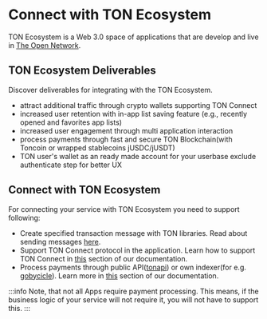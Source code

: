 # Connect with TON Ecosystem

TON Ecosystem is a Web 3.0 space of applications that are develop and live in [The Open Network](/learn/introduction).

## TON Ecosystem Deliverables
Discover deliverables for integrating with the TON Ecosystem.

- attract additional traffic through crypto wallets supporting TON Connect
- increased user retention with in-app list saving feature (e.g., recently opened and favorites app lists)
- increased user engagement through multi application interaction
- process payments through fast and secure TON Blockchain(with Toncoin or wrapped stablecoins jUSDC/jUSDT)
- TON user's wallet as an ready made account for your userbase exclude authenticate step for better UX


## Connect with TON Ecosystem
For connecting your service with TON Ecosystem you need to support following:

- Create specified transaction message with TON libraries. Read about sending messages [here](/develop/smart-contracts/messages).
- Support TON Connect protocol in the application. Learn how to support TON Connect in [this](/develop/dapps/ton-connect) section of our documentation.
- Process payments through public API([tonapi](https://tonapi.io/)) or own indexer(for e.g. [gobycicle](http://github.com/gobicycle/bicycle)). Learn more in [this](/develop/dapps/asset-processing) section of our documentation.

:::info
Note, that not all Apps require payment processing. This means, if the business logic of your service will not require it, you will not have to support this.
:::

